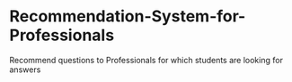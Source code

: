 # Recommendation-System-for-Professionals
Recommend questions to Professionals for which students are looking for answers
